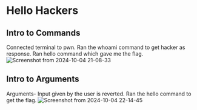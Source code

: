# Hello Hackers

## Intro to Commands
Connected terminal to pwn. Ran the whoami command to get hacker as response. Ran hello command which gave me the flag.
![Screenshot from 2024-10-04 21-08-33](https://github.com/user-attachments/assets/d7332b90-dec4-4a2e-ba69-6fa0633cad49)

## Intro to Arguments
Arguments- Input given by the user is reverted. Ran the hello command to get the flag.
![Screenshot from 2024-10-04 22-14-45](https://github.com/user-attachments/assets/66860308-7082-4f6b-ac55-7e74a5c95fb3)
